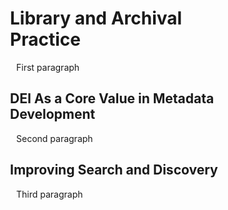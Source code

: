 <style>
    p {
        margin-left: 150px;
    }
    h1, h2 {
        margin-left: 140px;
    }
</style>
# Library and Archival Practice
<p>First paragraph</p>

## DEI As a Core Value in Metadata Development
<p>Second paragraph</p>

## Improving Search and Discovery
<p>Third paragraph</p>